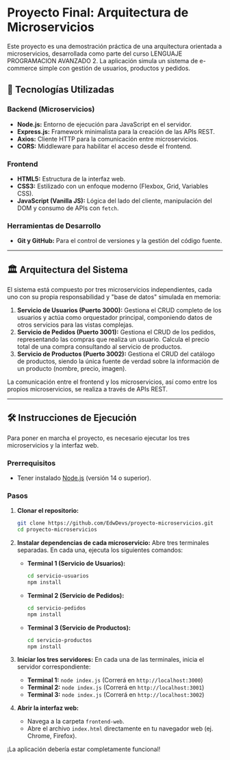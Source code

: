 # Proyecto Final: Arquitectura de Microservicios

Este proyecto es una demostración práctica de una arquitectura orientada a microservicios, desarrollada como parte del curso LENGUAJE PROGRAMACION AVANZADO 2. La aplicación simula un sistema de e-commerce simple con gestión de usuarios, productos y pedidos.

## 🚀 Tecnologías Utilizadas

### Backend (Microservicios)
- **Node.js:** Entorno de ejecución para JavaScript en el servidor.
- **Express.js:** Framework minimalista para la creación de las APIs REST.
- **Axios:** Cliente HTTP para la comunicación entre microservicios.
- **CORS:** Middleware para habilitar el acceso desde el frontend.

### Frontend
- **HTML5:** Estructura de la interfaz web.
- **CSS3:** Estilizado con un enfoque moderno (Flexbox, Grid, Variables CSS).
- **JavaScript (Vanilla JS):** Lógica del lado del cliente, manipulación del DOM y consumo de APIs con `fetch`.

### Herramientas de Desarrollo
- **Git y GitHub:** Para el control de versiones y la gestión del código fuente.

---

## 🏛️ Arquitectura del Sistema

El sistema está compuesto por tres microservicios independientes, cada uno con su propia responsabilidad y "base de datos" simulada en memoria:

1.  **Servicio de Usuarios (Puerto 3000):** Gestiona el CRUD completo de los usuarios y actúa como orquestador principal, componiendo datos de otros servicios para las vistas complejas.
2.  **Servicio de Pedidos (Puerto 3001):** Gestiona el CRUD de los pedidos, representando las compras que realiza un usuario. Calcula el precio total de una compra consultando al servicio de productos.
3.  **Servicio de Productos (Puerto 3002):** Gestiona el CRUD del catálogo de productos, siendo la única fuente de verdad sobre la información de un producto (nombre, precio, imagen).

La comunicación entre el frontend y los microservicios, así como entre los propios microservicios, se realiza a través de APIs REST.

---

## 🛠️ Instrucciones de Ejecución

Para poner en marcha el proyecto, es necesario ejecutar los tres microservicios y la interfaz web.

### Prerrequisitos
- Tener instalado [Node.js](https://nodejs.org/) (versión 14 o superior).

### Pasos

1.  **Clonar el repositorio:**
    ```bash
    git clone https://github.com/EdwDevs/proyecto-microservicios.git
    cd proyecto-microservicios
    ```

2.  **Instalar dependencias de cada microservicio:**
    Abre tres terminales separadas. En cada una, ejecuta los siguientes comandos:

    *   **Terminal 1 (Servicio de Usuarios):**
        ```bash
        cd servicio-usuarios
        npm install
        ```
    *   **Terminal 2 (Servicio de Pedidos):**
        ```bash
        cd servicio-pedidos
        npm install
        ```
    *   **Terminal 3 (Servicio de Productos):**
        ```bash
        cd servicio-productos
        npm install
        ```

3.  **Iniciar los tres servidores:**
    En cada una de las terminales, inicia el servidor correspondiente:

    *   **Terminal 1:** `node index.js` (Correrá en `http://localhost:3000`)
    *   **Terminal 2:** `node index.js` (Correrá en `http://localhost:3001`)
    *   **Terminal 3:** `node index.js` (Correrá en `http://localhost:3002`)

4.  **Abrir la interfaz web:**
    *   Navega a la carpeta `frontend-web`.
    *   Abre el archivo `index.html` directamente en tu navegador web (ej. Chrome, Firefox).

¡La aplicación debería estar completamente funcional!